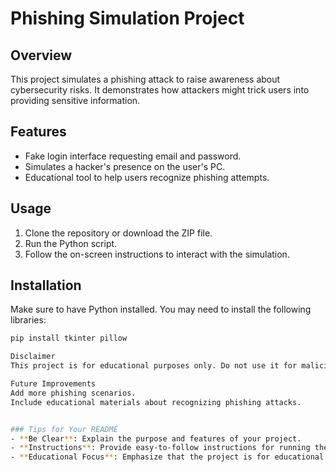 
# Phishing Simulation Project

## Overview
This project simulates a phishing attack to raise awareness about cybersecurity risks. It demonstrates how attackers might trick users into providing sensitive information.

## Features
- Fake login interface requesting email and password.
- Simulates a hacker's presence on the user's PC.
- Educational tool to help users recognize phishing attempts.

## Usage
1. Clone the repository or download the ZIP file.
2. Run the Python script.
3. Follow the on-screen instructions to interact with the simulation.

## Installation
Make sure to have Python installed. You may need to install the following libraries:
```bash
pip install tkinter pillow

Disclaimer
This project is for educational purposes only. Do not use it for malicious activities.

Future Improvements
Add more phishing scenarios.
Include educational materials about recognizing phishing attacks.


### Tips for Your README
- **Be Clear**: Explain the purpose and features of your project.
- **Instructions**: Provide easy-to-follow instructions for running the project.
- **Educational Focus**: Emphasize that the project is for educational purposes to promote cybersecurity awareness.


